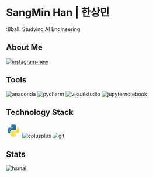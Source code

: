 
</head>
<body>
  <h1>SangMin Han | 한상민</h1>
  <p>:8ball: Studying AI Engineering</p>

  <h2>About Me</h2>
  <a href="https://instagram.com/hsm_inn" target="_blank">
    <img width="48" height="48" src="https://img.icons8.com/fluency/48/instagram-new.png" alt="instagram-new"/>
  </a>

  <h2>Tools</h2>
  <div class="image-container">
    <img src="https://cdn.jsdelivr.net/gh/devicons/devicon@latest/icons/anaconda/anaconda-original.svg" alt="anaconda" width="40" height="40"/>
    <img src="https://cdn.jsdelivr.net/gh/devicons/devicon/icons/pycharm/pycharm-original.svg" alt="pycharm" width="40" height="40"/>
    <img src="https://cdn.jsdelivr.net/gh/devicons/devicon@latest/icons/visualstudio/visualstudio-original.svg" alt="visualstudio" width="40" height="40"/>
    <img src="https://cdn.jsdelivr.net/gh/devicons/devicon@latest/icons/jupyter/jupyter-original.svg" alt="jupyternotebook" width="40" height="40"/>
  </div>

  <h2>Technology Stack</h2>
  <div class="image-container">
    <img src="https://raw.githubusercontent.com/devicons/devicon/master/icons/python/python-original.svg" alt="python" width="40" height="40"/>
    <img src="https://cdn.jsdelivr.net/gh/devicons/devicon@latest/icons/cplusplus/cplusplus-original.svg" alt="cplusplus" width="40" height="40"/>
    <img src="https://cdn.jsdelivr.net/gh/devicons/devicon@latest/icons/git/git-original.svg" alt="git" width="40" height="40"/>
  </div>

  <h2>Stats</h2>
  <p>
    <img src="https://github-readme-stats.vercel.app/api?username=hsmai&theme=material-palenight&hide_border=false&include_all_commits=false&count_private=false" alt="hsmai" />
  </p>
</body>
</html>
